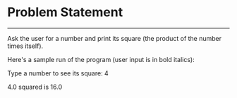 # Problem Statement
-----------------------------
Ask the user for a number and print its square (the product of the number times itself).

Here's a sample run of the program (user input is in bold italics):

Type a number to see its square: 4

4.0 squared is 16.0